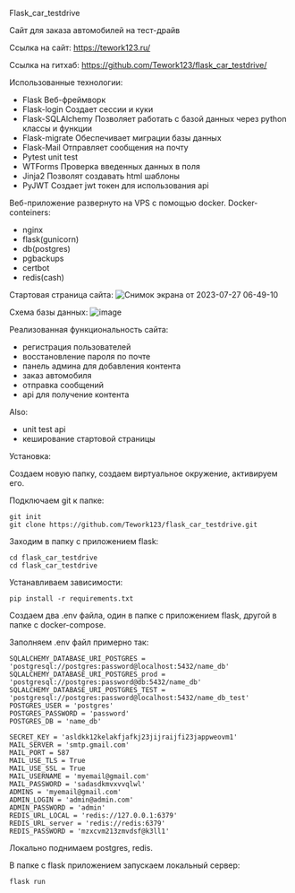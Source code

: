 Flask_car_testdrive

Сайт для заказа автомобилей на тест-драйв

Ссылка на сайт:
https://tework123.ru/

Ссылка на гитхаб:
https://github.com/Tework123/flask_car_testdrive/

Использованные технологии:
- Flask
Веб-фреймворк
- Flask-login
Создает сессии и куки
- Flask-SQLAlchemy
Позволяет работать с базой данных через python классы и функции
- Flask-migrate
Обеспечивает миграции базы данных
- Flask-Mail
Отправляет сообщения на почту
- Pytest
unit test
- WTForms
Проверка введенных данных в поля
- Jinja2
Позволят создавать html шаблоны
- PyJWT
Создает jwt токен для использования api


Веб-приложение развернуто на VPS с помощью docker.
Docker-conteiners: 
- nginx 
- flask(gunicorn)
- db(postgres)
- pgbackups
- certbot
- redis(cash)

Стартовая страница сайта:
![Снимок экрана от 2023-07-27 06-49-10](https://github.com/Tework123/flask_car_testdrive/assets/115368408/41092a64-75d8-4f61-93e9-a3c7ba5b6d0e)


Схема базы данных:
![image](https://github.com/Tework123/flask_car_testdrive/assets/115368408/6c15c61f-46a7-472a-88e3-482a0f171769)

Реализованная функциональность сайта:
- регистрация пользователей
- восстановление пароля по почте
- панель админа для добавления контента
- заказ автомобиля
- отправка сообщений
- api для получение контента

Also:
- unit test api
- кеширование стартовой страницы

Установка:

Создаем новую папку, создаем виртуальное окружение, активируем его.

Подключаем git к папке:

    git init 
    git clone https://github.com/Tework123/flask_car_testdrive.git
    
Заходим в папку с приложением flask:

    cd flask_car_testdrive
    cd flask_car_testdrive
    
Устанавливаем зависимости:

    pip install -r requirements.txt

Создаем два .env файла, один в папке с приложением flask, другой в папке с docker-compose.

Заполняем .env файл примерно так:

    SQLALCHEMY_DATABASE_URI_POSTGRES = 'postgresql://postgres:password@localhost:5432/name_db'
    SQLALCHEMY_DATABASE_URI_POSTGRES_prod = 'postgresql://postgres:password@db:5432/name_db'
    SQLALCHEMY_DATABASE_URI_POSTGRES_TEST = 'postgresql://postgres:password@localhost:5432/name_db_test'
    POSTGRES_USER = 'postgres'
    POSTGRES_PASSWORD = 'password'
    POSTGRES_DB = 'name_db'

    SECRET_KEY = 'asldkk12kelakfjafkj23jijraijfi23jappweovm1'
    MAIL_SERVER = 'smtp.gmail.com'
    MAIL_PORT = 587
    MAIL_USE_TLS = True
    MAIL_USE_SSL = True
    MAIL_USERNAME = 'myemail@gmail.com'
    MAIL_PASSWORD = 'sadasdkmvxvvqlwl'
    ADMINS = 'myemail@gmail.com'
    ADMIN_LOGIN = 'admin@admin.com'
    ADMIN_PASSWORD = 'admin'
    REDIS_URL_LOCAL = 'redis://127.0.0.1:6379'
    REDIS_URL_server = 'redis://redis:6379'
    REDIS_PASSWORD = 'mzxcvm213zmvdsf@k3ll1'

Локально поднимаем postgres, redis.

В папке с flask приложением запускаем локальный сервер:

    flask run
